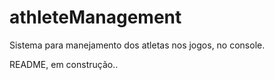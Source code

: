 # athleteManagement

Sistema para manejamento dos atletas nos jogos, no console.

README, em construção..
